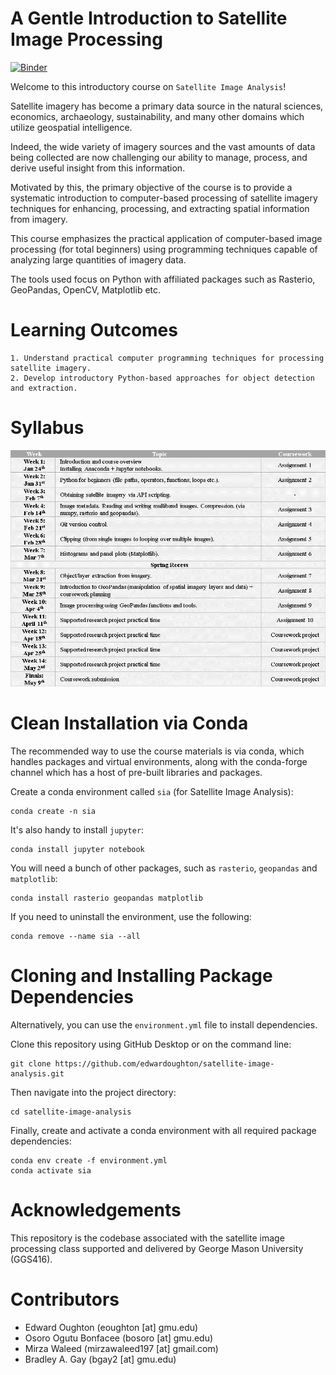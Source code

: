 A Gentle Introduction to Satellite Image Processing
===================================================
[![Binder](https://mybinder.org/badge_logo.svg)](https://mybinder.org/v2/gh/edwardoughton/satellite-image-analysis/HEAD)

Welcome to this introductory course on `Satellite Image Analysis`!

Satellite imagery has become a primary data source in the natural sciences, economics,
archaeology, sustainability, and many other domains which utilize geospatial intelligence.

Indeed, the wide variety of imagery sources and the vast amounts of data being collected
are now challenging our ability to manage, process, and derive useful insight from this
information.

Motivated by this, the primary objective of the course is to provide a
systematic introduction to computer-based processing of satellite imagery techniques
for enhancing, processing, and extracting spatial information from imagery.

This course emphasizes the practical application of computer-based image processing
(for total beginners) using programming techniques capable of analyzing large quantities
of imagery data.

The tools used focus on Python with affiliated packages such as Rasterio, GeoPandas, OpenCV, Matplotlib etc.

Learning Outcomes
=================

    1. Understand practical computer programming techniques for processing satellite imagery.
    2. Develop introductory Python-based approaches for object detection and extraction.

Syllabus
========
<p align="left">
  <img src="/syllabus/format_v3.PNG", width="800" />
</p>


Clean Installation via Conda
============================

The recommended way to use the course materials is via conda, which handles packages and
virtual environments, along with the conda-forge channel which has a host of pre-built
libraries and packages.

Create a conda environment called `sia` (for Satellite Image Analysis):

    conda create -n sia

It's also handy to install `jupyter`:

    conda install jupyter notebook

You will need a bunch of other packages, such as `rasterio`, `geopandas` and `matplotlib`:

    conda install rasterio geopandas matplotlib

If you need to uninstall the environment, use the following:

    conda remove --name sia --all

Cloning and Installing Package Dependencies
===========================================

Alternatively, you can use the `environment.yml` file to install dependencies.

Clone this repository using GitHub Desktop or on the command line:

    git clone https://github.com/edwardoughton/satellite-image-analysis.git

Then navigate into the project directory:

    cd satellite-image-analysis

Finally, create and activate a conda environment with all required package dependencies:

    conda env create -f environment.yml
    conda activate sia


Acknowledgements
================

This repository is the codebase associated with the satellite image processing class
supported and delivered by George Mason University (GGS416).

Contributors
============
- Edward Oughton (eoughton [at] gmu.edu)
- Osoro Ogutu Bonfacee (bosoro [at] gmu.edu)
- Mirza Waleed (mirzawaleed197 [at] gmail.com)
- Bradley A. Gay (bgay2 [at] gmu.edu)
